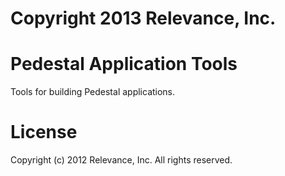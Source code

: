 # Copyright 2013 Relevance, Inc.

# Pedestal Application Tools

Tools for building Pedestal applications.

# License

Copyright (c) 2012 Relevance, Inc. All rights reserved.
